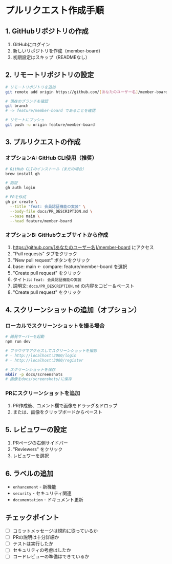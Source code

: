 # プルリクエスト作成手順

## 1. GitHubリポジトリの作成
1. GitHubにログイン
2. 新しいリポジトリを作成（member-board）
3. 初期設定はスキップ（READMEなし）

## 2. リモートリポジトリの設定
```bash
# リモートリポジトリを追加
git remote add origin https://github.com/[あなたのユーザー名]/member-board.git

# 現在のブランチを確認
git branch
# -> feature/member-board であることを確認

# リモートにプッシュ
git push -u origin feature/member-board
```

## 3. プルリクエストの作成

### オプションA: GitHub CLI使用（推奨）
```bash
# GitHub CLIのインストール（まだの場合）
brew install gh

# 認証
gh auth login

# PRを作成
gh pr create \
  --title "feat: 会員認証機能の実装" \
  --body-file docs/PR_DESCRIPTION.md \
  --base main \
  --head feature/member-board
```

### オプションB: GitHubウェブサイトから作成
1. https://github.com/[あなたのユーザー名]/member-board にアクセス
2. "Pull requests" タブをクリック
3. "New pull request" ボタンをクリック
4. base: main ← compare: feature/member-board を選択
5. "Create pull request" をクリック
6. タイトル: `feat: 会員認証機能の実装`
7. 説明文: `docs/PR_DESCRIPTION.md` の内容をコピー＆ペースト
8. "Create pull request" をクリック

## 4. スクリーンショットの追加（オプション）

### ローカルでスクリーンショットを撮る場合
```bash
# 開発サーバーを起動
npm run dev

# ブラウザでアクセスしてスクリーンショットを撮影
# - http://localhost:3000/login
# - http://localhost:3000/register

# スクリーンショットを保存
mkdir -p docs/screenshots
# 画像をdocs/screenshots/に保存
```

### PRにスクリーンショットを追加
1. PR作成後、コメント欄で画像をドラッグ＆ドロップ
2. または、画像をクリップボードからペースト

## 5. レビュワーの設定
1. PRページの右側サイドバー
2. "Reviewers" をクリック
3. レビュワーを選択

## 6. ラベルの追加
- `enhancement` - 新機能
- `security` - セキュリティ関連
- `documentation` - ドキュメント更新

## チェックポイント
- [ ] コミットメッセージは規約に従っているか
- [ ] PRの説明は十分詳細か
- [ ] テストは実行したか
- [ ] セキュリティの考慮はしたか
- [ ] コードレビューの準備はできているか
